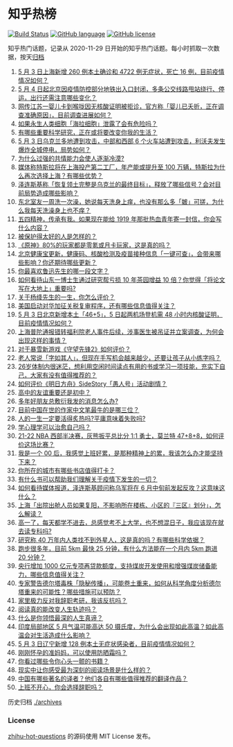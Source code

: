 # 知乎热榜
[![Build Status](https://github.com/ToWeLong/zhihu-hot-questions/workflows/CI/badge.svg)](https://github.com/ToWeLong/zhihu-hot-questions/actions)
[![GitHub language](https://img.shields.io/badge/language-golang-orange.svg)](https://golang.org/)
[![GitHub license](https://img.shields.io/github/license/ToWeLong/zhihu-hot-questions)](https://github.com/ToWeLong/zhihu-hot-questions/blob/main/LICENSE)

知乎热门话题，记录从 2020-11-29 日开始的知乎热门话题。每小时抓取一次数据，按天[归档](./archives)

<!-- BEGIN -->

1. [5 月 3 日上海新增 260 例本土确诊和 4722 例无症状，死亡 16 例，目前疫情情况如何？](https://www.zhihu.com/question/531265944)
1. [5 月 4 日起北京因疫情防控部分地铁出入口封闭，多条公交线路甩站绕行、停运，出行还需注意哪些变化？](https://www.zhihu.com/question/531265262)
1. [网传江苏一婴儿卡到喉咙因无核酸证明被拒诊，官方称「婴儿已夭折，正在调查准确原因」，目前调查进展如何？](https://www.zhihu.com/question/531273470)
1. [如果永生人类细胞「海拉细胞」泄露了会有危险吗？](https://www.zhihu.com/question/493594684)
1. [有哪些重要科学研究，正在或将要改变你我的生活？](https://www.zhihu.com/question/531023059)
1. [5 月 3 日乌克兰多地遭到攻击，中部和西部 6 个火车站遭到攻击，利沃夫发生爆炸全城停电，局势如何？](https://www.zhihu.com/question/531267712)
1. [为什么过强的共情能力会使人逐渐冷漠?](https://www.zhihu.com/question/442989420)
1. [媒体称特斯拉将在上海投产第二工厂，年产能或提升至 100 万辆，特斯拉为什么再次选择上海？有哪些优势？](https://www.zhihu.com/question/531287760)
1. [泽连斯基称「恢复领土完整是乌克兰的最终目标」，释放了哪些信号？会对目前局势造成哪些影响？](https://www.zhihu.com/question/531265671)
1. [东北室友一周洗一次澡，她说每天洗身上痒，也没有那么多「皴」可搓，为什么我每天洗澡身上也不痒？](https://www.zhihu.com/question/529260925)
1. [五四精神，传承有我。如果现在能给 1919 年那批热血青年寄一封信，你会写什么内容？](https://www.zhihu.com/question/531150271)
1. [被保护得太好的人是怎样的？](https://www.zhihu.com/question/361237080)
1. [《原神》80%的玩家都是零氪或月卡玩家，这是真的吗？](https://www.zhihu.com/question/492989499)
1. [北京健康宝更新，健康码、核酸检测及疫苗接种信息「一键可查」，会带来哪些影响？你还期待哪些更新？](https://www.zhihu.com/question/531277615)
1. [你最喜欢鲁迅先生的哪一段文字？](https://www.zhihu.com/question/516936582)
1. [如何看待山东一博士生通过研究帮亏损 10 年茶园增益 10 倍？你觉得「将论文写在大地上」重要吗?](https://www.zhihu.com/question/531129878)
1. [关于杨绛先生的一生，你怎么评价？](https://www.zhihu.com/question/46744363)
1. [美国启动对华加征关税复审程序，还有哪些信息值得关注？](https://www.zhihu.com/question/531297774)
1. [5 月 3 日北京新增本土「46+5」，5 日起两机场登机需 48 小时内核酸证明，目前疫情情况如何？](https://www.zhihu.com/question/531266164)
1. [上海普陀通报错转福利院老人事件后续，涉事医生被吊证并立案调查，为何会出现这样的事情？](https://www.zhihu.com/question/531053623)
1. [对于暴雪新游戏《守望先锋2》如何评价？](https://www.zhihu.com/question/353705530)
1. [老人常说「字如其人」，但现在手写机会越来越少，还要让孩子从小练字吗？](https://www.zhihu.com/question/530597807)
1. [26岁体制内很迷茫，想利用空闲时间读点有用的书或学习一项技能，充实下自己，大家有没有值得推荐的？](https://www.zhihu.com/question/479638082)
1. [如何评价《明日方舟》SideStory「愚人号」活动剧情？](https://www.zhihu.com/question/530959453)
1. [高中的友谊重要还是初中？](https://www.zhihu.com/question/530340747)
1. [多年好朋友总敷衍我发的消息怎么办?](https://www.zhihu.com/question/531268576)
1. [目前中国在世的作家中文笔最牛的是哪三位？](https://www.zhihu.com/question/19614538)
1. [人的一生一定要活得炙热吗?平庸意味着失败吗?](https://www.zhihu.com/question/531261946)
1. [学心理学可以治愈自己吗？](https://www.zhihu.com/question/516059526)
1. [21-22 NBA 西部半决赛，灰熊扳平总比分 1:1 勇士，莫兰特 47+8+8，如何评价这场比赛？](https://www.zhihu.com/question/531267842)
1. [我是一个 00 后，我感觉上班好累，是那种精神上的累，我该怎么办才能坚持下来？](https://www.zhihu.com/question/525063114)
1. [你所在的城市有哪些书店值得打卡？](https://www.zhihu.com/question/527847791)
1. [有什么书可以帮助我们理解关于疫情下发生的一切？](https://www.zhihu.com/question/526556620)
1. [如何看待媒体报道，泽连斯基顾问称乌军将在 6 月中旬前发起反攻？这意味这什么？](https://www.zhihu.com/question/531297313)
1. [上海「出院出舱人员如果复阳，不影响所在楼栋、小区的『三区』划分」，怎么解读？](https://www.zhihu.com/question/531279513)
1. [高一了，每天都学不进去，总感觉考不上大学，也不想混日子，我应该现在就去读专科吗?](https://www.zhihu.com/question/530805741)
1. [研究称 40 万年内人类找不到外星人，这是真的吗？有哪些科学依据？](https://www.zhihu.com/question/531302671)
1. [跑步很多年，目前 5km 最快 25 分钟，有什么方法能在一个月内 5km 跑进 20 分钟？](https://www.zhihu.com/question/530796958)
1. [央行增加 1000 亿元专项再贷款额度，支持煤炭开发使用和增强煤炭储备能力，哪些信息值得关注？](https://www.zhihu.com/question/531311803)
1. [专家警告德尔塔毒株「隐秘传播」，可能卷土重来，如何从科学角度分析德尔塔重来的可能性？哪些措施可以预防？](https://www.zhihu.com/question/531283715)
1. [家里极力反对我辞职考研，我该反抗吗？](https://www.zhihu.com/question/528738006)
1. [阅读真的能改变人生轨迹吗？](https://www.zhihu.com/question/436385136)
1. [什么是你领悟最深的人生真谛？](https://www.zhihu.com/question/363358319)
1. [印度局部地区 5 月气温可能高达 50 摄氏度，为什么会出现如此高温？如此高温会对生活造成什么影响？](https://www.zhihu.com/question/531004528)
1. [5 月 3 日辽宁新增 128 例本土无症状感染者，目前疫情情况如何？](https://www.zhihu.com/question/531266857)
1. [刚刚怀孕的准妈妈，可以使用防晒霜吗？](https://www.zhihu.com/question/460233545)
1. [你看过哪些令你心头一颤的书籍？](https://www.zhihu.com/question/450820049)
1. [现实中让你感受最为深刻的阅读场景是什么样的？](https://www.zhihu.com/question/456539510)
1. [中国有哪些著名的译者？他们各自有哪些值得推荐的翻译作品？](https://www.zhihu.com/question/20037600)
1. [上班不开心，你会选择辞职吗？](https://www.zhihu.com/question/529054249)

<!-- END -->

历史归档 [./archives](./archives)


### License
[zhihu-hot-questions](https://github.com/towelong/zhihu-hot-questions) 的源码使用 MIT License 发布。